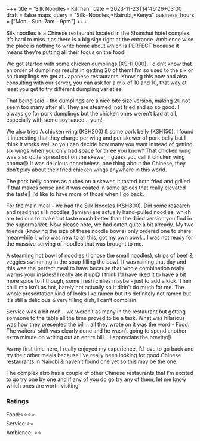 +++
title = 'Silk Noodles - Kilimani'
date = 2023-11-23T14:46:26+03:00
draft = false
maps_query = "Silk+Noodles,+Nairobi,+Kenya"
business_hours = ["Mon - Sun: 7am - 9pm"]
+++

Silk noodles is a Chinese restaurant located in the Shanshui hotel complex. It’s hard to miss it as there is a big sign right at the entrance. Ambience wise the place is nothing to write home about which is PERFECT because it means they’re putting all their focus on the food!

We got started with some chicken dumplings (KSH1,000), I didn’t know that an order of dumplings results in getting 20 of them! I’m so used to the six or so dumplings we get at Japanese restaurants. Knowing this now and also consulting with our server, you can ask for a mix of 10 and 10, that way at least you get to try different dumpling varieties.

That being said - the dumplings are a nice bite size version, making 20 not seem too many after all. They are steamed, not fried and so so good. I always go for pork dumplings but the chicken ones weren’t bad at all, especially with some soy sauce… yum!

We also tried A chicken wing (KSH200) & some pork belly (KSH150). I found it interesting that they charge per wing and per skewer of pork belly but I think it works well so you can decide how many you want instead of getting six wings when you only had space for three you know? That chicken wing was also quite spread out on the skewer, I guess you call it chicken wing choma😅 It was delicious nonetheless, one thing about the Chinese, they don’t play about their fried chicken wings anywhere in this world.

The pork belly comes as cubes on a skewer, it tasted both fried and grilled if that makes sense and it was coated in some spices that really elevated the taste🤤 I’d like to have more of those when I go back.

For the main meal - we had the Silk Noodles (KSH800). Did some research and read that silk noodles (lamian) are actually hand-pulled noodles, which are tedious to make but taste much better than the dried version you find in the supermarket. Now please note, we had eaten quite a bit already. My two friends (knowing the size of these noodle bowls) only ordered one to share, meanwhile I, who was new to all this, got my own bowl... I was not ready for the massive serving of noodles that was brought to me.

A steaming hot bowl of noodles (I chose the small noodles), strips of beef & veggies swimming in the soup filling the bowl. It was raining that day and this was the perfect meal to have because that whole combination really warms your insides! I really ate it up😋 I think I’d have liked it to have a bit more spice to it though, some fresh chilies maybe - just to add a kick. Their chilli mix isn’t as hot, barely hot actually so it didn’t do much for me. The whole presentation kind of looks like ramen but it’s definitely not ramen but it’s still a delicious & very filling dish, I can’t complain.

Service was a bit meh… we weren’t as many in the restaurant but getting someone to the table all the time proved to be a task. What was hilarious was how they presented the bill… all they wrote on it was the word - Food. The waiters’ shift was clearly done and he wasn’t going to spend another extra minute on writing out an entire bill… I appreciate the brevity😅

As my first time here, I really enjoyed my experience. I’d love to go back and try their other meals because I’ve really been looking for good Chinese restaurants in Nairobi & haven’t found one yet so this may be the one.

The complex also has a couple of other Chinese restaurants that I’m excited to go try one by one and if any of you do go try any of them, let me know which ones are worth visiting.

### Ratings

Food:⭐️⭐️⭐️⭐️<br>
Service:⭐️⭐️<br>
Ambience: ⭐️⭐️<br>
